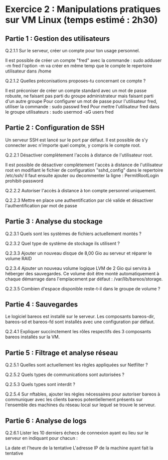 # Exercice 2 : Manipulations pratiques sur VM Linux (temps estimé : 2h30)


## Partie 1 : Gestion des utilisateurs

Q.2.1.1 Sur le serveur, créer un compte pour ton usage personnel.

Il est possible de créer un compte "fred" avec la commande : sudo adduser -m fred
l'option -m va créer en même temp que le compte le repertoire utilisateur dans /home

Q.2.1.2 Quelles préconisations proposes-tu concernant ce compte ?

Il est préconiser de créer un compte standard avec un mot de passe robuste, ne faisant pas parti du groupe administrateur mais faisant parti d'un autre groupe
Pour configurer un mot de passe pour l'utilisateur fred, utiliser la commande : sudo passwd fred
Pour mettre l'utilisateur fred dans le groupe utilisateurs : sudo usermod -aG users fred


## Partie 2 : Configuration de SSH

Un serveur SSH est lancé sur le port par défaut.
Il est possible de s'y connecter avec n'importe quel compte, y compris le compte root.

Q.2.2.1 Désactiver complètement l'accès à distance de l'utilisateur root.

Il est possible de désactiver complètement l'accès à distance de l'utilisateur root en modifiant le fichier de configuration "sshd_config" dans le repertoire /etc/ssh/
Il faut ensuite ajouter ou decommenter la ligne : PermitRootLogin prohibit-password

Q.2.2.2 Autoriser l'accès à distance à ton compte personnel uniquement.

Q.2.2.3 Mettre en place une authentification par clé valide et désactiver l'authentification par mot de passe


## Partie 3 : Analyse du stockage

Q.2.3.1 Quels sont les systèmes de fichiers actuellement montés ?

Q.2.3.2 Quel type de système de stockage ils utilisent ?

Q.2.3.3 Ajouter un nouveau disque de 8,00 Gio au serveur et réparer le volume RAID

Q.2.3.4 Ajouter un nouveau volume logique LVM de 2 Gio qui servira à héberger des sauvegardes. Ce volume doit être monté automatiquement à chaque démarrage dans l'emplacement par défaut : /var/lib/bareos/storage.

Q.2.3.5 Combien d'espace disponible reste-t-il dans le groupe de volume ?

## Partie 4 : Sauvegardes

Le logiciel bareos est installé sur le serveur.
Les composants bareos-dir, bareos-sd et bareos-fd sont installés avec une configuration par défaut.

Q.2.4.1 Expliquer succinctement les rôles respectifs des 3 composants bareos installés sur la VM.

## Partie 5 : Filtrage et analyse réseau

Q.2.5.1 Quelles sont actuellement les règles appliquées sur Netfilter ?

Q.2.5.2 Quels types de communications sont autorisées ?

Q.2.5.3 Quels types sont interdit ?

Q.2.5.4 Sur nftables, ajouter les règles nécessaires pour autoriser bareos à communiquer avec les clients bareos potentiellement présents sur l'ensemble des machines du réseau local sur lequel se trouve le serveur.


## Partie 6 : Analyse de logs

Q.2.6.1 Lister les 10 derniers échecs de connexion ayant eu lieu sur le serveur en indiquant pour chacun :

  La date et l'heure de la tentative
  L'adresse IP de la machine ayant fait la tentative


